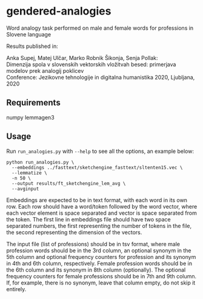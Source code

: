 # gendered-analogies
Word analogy task performed on male and female words for professions in Slovene language

Results published in:

Anka Supej, Matej Ulčar, Marko Robnik Šikonja, Senja Pollak: \
Dimenzija spola v slovenskih vektorskih vložitvah besed: primerjava modelov prek analogij poklicev \
Conference: Jezikovne tehnologije in digitalna humanistika 2020, Ljubljana, 2020

## Requirements
numpy
lemmagen3

## Usage
Run `run_analogies.py` with `--help` to see all the options, an example below:
```
python run_analogies.py \
  --embeddings ../fasttext/sketchengine_fasttext/sltenten15.vec \
  --lemmatize \
  -n 50 \
  --output results/ft_sketchengine_lem_avg \
  --avginput
```
Embeddings are expected to be in text format, with each word in its own row. Each row should have a word/token followed by the word vector, where each vector element is space separated and vector is space separated from the token. The first line in embeddings file should have two space separated numbers, the first representing the number of tokens in the file, the second representing the dimension of the vectors.

The input file (list of professions) should be in tsv format, where male profession words should be in the 3rd column, an optional synonym in the 5th column and optional frequency counters for profession and its synonym in 4th and 6th column, respectively. Female profession words should be in the 6th column and its synonym in 8th column (optionally). The optional frequency counters for female professions should be in 7th and 9th column. If, for example, there is no synonym, leave that column empty, do not skip it entirely.
